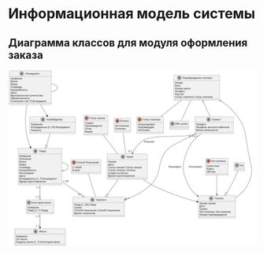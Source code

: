 # Информационная модель системы

## Диаграмма классов для модуля оформления заказа

![file](diagrams/out/class_diagram.svg)